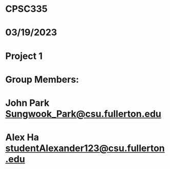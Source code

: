 # CPSC335 
# 03/19/2023
# Project 1
# Group Members:
# John Park Sungwook_Park@csu.fullerton.edu
# Alex Ha   studentAlexander123@csu.fullerton.edu
